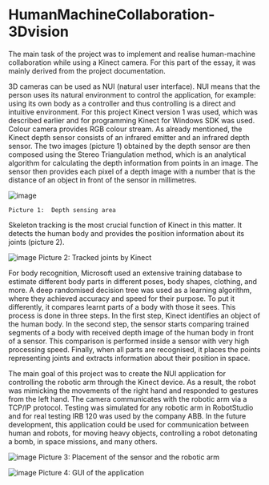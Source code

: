 # HumanMachineCollaboration-3Dvision
The main task of the project was to implement and realise human-machine collaboration while using a Kinect camera. For this part of the essay, it was mainly derived from the project documentation.

3D cameras can be used as NUI (natural user interface). NUI means that the person uses its natural environment to control the application, for example: using its own body as a controller and thus controlling is a direct and intuitive environment. For this project Kinect version 1 was used, which was described earlier and for programming Kinect for Windows SDK was used.
Colour camera provides RGB colour stream. As already mentioned, the Kinect depth sensor consists of an infrared emitter and an infrared depth sensor. The two images (picture 1) obtained by the depth sensor are then composed using the Stereo Triangulation method, which is an analytical algorithm for calculating the depth information from points in an image. The sensor then provides each pixel of a depth image with a number that is the distance of an object in front of the sensor in millimetres.

 ![image](https://user-images.githubusercontent.com/81230042/119347399-62e01880-bc93-11eb-9c58-1cf49849e2bd.png)
 
	Picture 1: 	Depth sensing area

Skeleton tracking is the most crucial function of Kinect in this matter. It detects the human body and provides the position information about its joints (picture 2).

![image](https://user-images.githubusercontent.com/81230042/119347513-8905b880-bc93-11eb-9ef4-91109425df91.png)
Picture 2: 	Tracked joints by Kinect

For body recognition, Microsoft used an extensive training database to estimate different body parts in different poses, body shapes, clothing, and more. A deep randomised decision tree was used as a learning algorithm, where they achieved accuracy and speed for their purpose. To put it differently, it compares learnt parts of a body with those it sees. This process is done in three steps.
In the first step, Kinect identifies an object of the human body. In the second step, the sensor starts comparing trained segments of a body with received depth image of the human body in front of a sensor. This comparison is performed inside a sensor with very high processing speed. Finally, when all parts are recognised, it places the points representing joints and extracts information about their position in space.

The main goal of this project was to create the NUI application for controlling the robotic arm through the Kinect device. As a result, the robot was mimicking the movements of the right hand and responded to gestures from the left hand. The camera communicates with the robotic arm via a TCP/IP protocol. Testing was simulated for any robotic arm in RobotStudio and for real testing IRB 120 was used by the company ABB. In the future development, this application could be used for communication between human and robots, for moving heavy objects, controlling a robot detonating a bomb, in space missions, and many others.

![image](https://user-images.githubusercontent.com/81230042/119347581-9d49b580-bc93-11eb-8cea-6686506778e2.png)
Picture 3: 	Placement of the sensor and the robotic arm

![image](https://user-images.githubusercontent.com/81230042/119347625-ab97d180-bc93-11eb-9c67-9b989ba52d04.png)
Picture 4: 	GUI of the application

 
